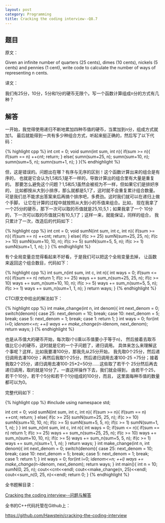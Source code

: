 ```yaml
---
layout: post
category: Programming
title: Cracking the coding interview--Q8.7
---
```


## 题目

原文：

Given an infinite number of quarters (25 cents), dimes (10 cents), 
nickels (5 cents) and pennies (1 cent), write code to calculate the 
number of ways of representing n cents.

译文：

我们有25分，10分，5分和1分的硬币无限个。写一个函数计算组成n分的方式有几种？

## 解答

一开始，我觉得使用递归不断地累加四种币值的硬币，当累加到n分，组成方式就加1。
最后就能得到一共有多少种组合方式，听起来挺正确的，然后写了以下代码：

{% highlight cpp %}
int cnt = 0;
void sumn(int sum, int n){
    if(sum >= n){
        if(sum == n) ++cnt;
        return;
    }
    else{
        sumn(sum+25, n);
        sumn(sum+10, n);
        sumn(sum+5, n);
        sumn(sum+1, n);
    }
}{% endhighlight %}

但，这是错误的。问题出在哪？有序与无序的区别！这个函数计算出来的组合是有序的，
也就是它会认为1,5和5,1是不一样的，导致计算出的组合里有大量是重复的。
那要怎么避免这个问题？1,5和5,1虽然会被视为不一样，但如果它们是排好序的，
比如都按从大到小排序，那么就都是5,1了，这时就不会重复累计组合数量。
可是我们总不能求出答案来后再搞个排序吧，多费劲。这时我们就可以在递归上做个手脚，
让它在计算的过程中就按照从大到小的币值来组合。比如，
现在我拿了一个25分的硬币，那下一次可以取的币值就是25,10,5,1；如果我拿了一个
10分的，下一次可以取的币值就只有10,5,1了；这样一来，就能保证，同样的组合，
我只累计了一次，改造后的代码如下：

{% highlight cpp %}
int cnt = 0;
void sumN(int sum, int c, int n){
    if(sum >= n){
        if(sum == n) ++cnt;
        return;
    }
    else{
        if(c >= 25)
            sumN(sum+25, 25, n);
        if(c >= 10)
            sumN(sum+10, 10, n);
        if(c >= 5)
            sumN(sum+5, 5, n);
        if(c >= 1)
            sumN(sum+1, 1, n);
    }
}
{% endhighlight %}

有个全局变量总觉得看起来不好看，于是我们可以把这个全局变量去掉，
让函数来返回这个组合数目，代码如下：

{% highlight cpp %}
int sum_n(int sum, int c, int n){
    int ways = 0;
    if(sum <= n){
        if(sum == n) return 1;
        if(c >= 25)
            ways += sum_n(sum+25, 25, n);
        if(c >= 10)
            ways += sum_n(sum+10, 10, n);
        if(c >= 5)
            ways += sum_n(sum+5, 5, n);
        if(c >= 1)
            ways += sum_n(sum+1, 1, n);
    }
    return ways;
}
{% endhighlight %}

CTCI原文中给出的解法如下：

{% highlight cpp %}
int make_change(int n, int denom){
    int next_denom = 0;
    switch(denom){
    case 25:
        next_denom = 10;
        break;
    case 10:
        next_denom = 5;
        break;
    case 5:
        next_denom = 1;
        break;
    case 1:
        return 1;
    }
    int ways = 0;
    for(int i=0; i*denom<=n; ++i)
        ways += make_change(n-i*denom, next_denom);
    return ways;
}
{% endhighlight %}

也是从币值大的硬币开始，每次取i个(i乘以币值要小于等于n)，
然后接着去取币值比它小的硬币，这时就是它的一个子问题了，递归调用。
具体来怎么来理解这个事呢？这样，比如我要凑100分，那我先从25分开始，
我先取0个25分，然后递归调用去凑100分；再然后我取1个25分，然后递归调用去凑100-25
=75分；接着我取2个25分，递归调用去凑100-25*2=50分……这些取了若干个
25分然后再去递归调用，取的就是10分了。一直这样操作下去，我们就会得到，
由若干个25，若干个10分，若干个5分和若干个1分组成的100分，而且，
这里面每种币值的数量都可以为0。

完整代码如下：

{% highlight cpp %}
#include <iostream>
using namespace std;

int cnt = 0;
void sumN(int sum, int c, int n){
    if(sum >= n){
        if(sum == n) ++cnt;
        return;
    }
    else{
        if(c >= 25)
            sumN(sum+25, 25, n);
        if(c >= 10)
            sumN(sum+10, 10, n);
        if(c >= 5)
            sumN(sum+5, 5, n);
        if(c >= 1)
            sumN(sum+1, 1, n);
    }
}
int sum_n(int sum, int c, int n){
    int ways = 0;
    if(sum <= n){
        if(sum == n) return 1;
        if(c >= 25)
            ways += sum_n(sum+25, 25, n);
        if(c >= 10)
            ways += sum_n(sum+10, 10, n);
        if(c >= 5)
            ways += sum_n(sum+5, 5, n);
        if(c >= 1)
            ways += sum_n(sum+1, 1, n);
    }
    return ways;
}
int make_change(int n, int denom){
    int next_denom = 0;
    switch(denom){
    case 25:
        next_denom = 10;
        break;
    case 10:
        next_denom = 5;
        break;
    case 5:
        next_denom = 1;
        break;
    case 1:
        return 1;
    }
    int ways = 0;
    for(int i=0; i*denom<=n; ++i)
        ways += make_change(n-i*denom, next_denom);
    return ways;
}
int main(){
    int n = 10;
    sumN(0, 25, n);
    cout<<cnt<<endl;
    cout<<make_change(n, 25)<<endl;
    cout<<sum_n(0, 25, n)<<endl;
    return 0;
}
{% endhighlight %}

全书题解目录：

[Cracking the coding interview--问题与解答](/posts/ctci-solutions-contents.html)

全书的C++代码托管在Github上：

<https://github.com/Hawstein/cracking-the-coding-interview>
